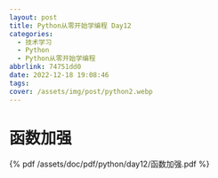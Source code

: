 ```yaml
---
layout: post
title: Python从零开始学编程 Day12
categories:
  - 技术学习
  - Python
  - Python从零开始学编程
abbrlink: 74751dd0
date: 2022-12-18 19:08:46
tags:
cover: /assets/img/post/python2.webp
---
```


# 函数加强

{% pdf /assets/doc/pdf/python/day12/函数加强.pdf %}
